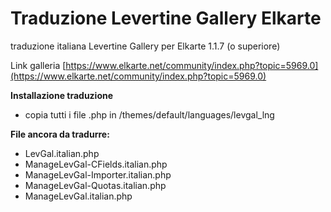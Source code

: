 # Traduzione Levertine Gallery Elkarte
traduzione italiana Levertine Gallery per Elkarte 1.1.7 (o superiore)

Link galleria [https://www.elkarte.net/community/index.php?topic=5969.0](https://www.elkarte.net/community/index.php?topic=5969.0)

**Installazione traduzione**
* copia tutti i file .php in /themes/default/languages/levgal_lng

**File ancora da tradurre:**
- LevGal.italian.php
- ManageLevGal-CFields.italian.php
- ManageLevGal-Importer.italian.php
- ManageLevGal-Quotas.italian.php
- ManageLevGal.italian.php
